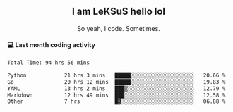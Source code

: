 <h2 align="center">I am LeKSuS hello lol</h2>
<p align="center">So yeah, I code. Sometimes.</p>

#### :computer: Last month coding activity
<!--START_SECTION:waka-->

```txt
Total Time: 94 hrs 56 mins

Python            21 hrs 3 mins   █████░░░░░░░░░░░░░░░░░░░░   20.66 %
Go                20 hrs 12 mins  █████░░░░░░░░░░░░░░░░░░░░   19.83 %
YAML              13 hrs 2 mins   ███▒░░░░░░░░░░░░░░░░░░░░░   12.79 %
Markdown          12 hrs 49 mins  ███░░░░░░░░░░░░░░░░░░░░░░   12.58 %
Other             7 hrs           █▓░░░░░░░░░░░░░░░░░░░░░░░   06.88 %
```

<!--END_SECTION:waka-->

